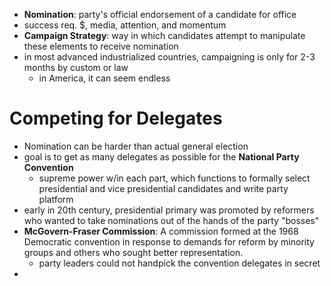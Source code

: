 - **Nomination**: party's official endorsement of a candidate for office
- success req. $, media, attention, and momentum
- **Campaign Strategy**: way in which candidates attempt to manipulate these elements to receive nomination
- in most advanced industrialized countries, campaigning is only for 2-3 months by custom or law
	- in America, it can seem endless
# Competing for Delegates
- Nomination can be harder than actual general election
- goal is to get as many delegates as possible for the **National Party Convention**
	- supreme power w/in each part, which functions to formally select presidential and vice presidential candidates and write party platform
- early in 20th century, presidential primary was promoted by reformers who wanted to take nominations out of the hands of the party "bosses"
- **McGovern-Fraser Commission**: A commission formed at the 1968 Democratic convention in response to demands for reform by minority groups and others who sought better representation.
	- party leaders could not handpick the convention delegates in secret
- 